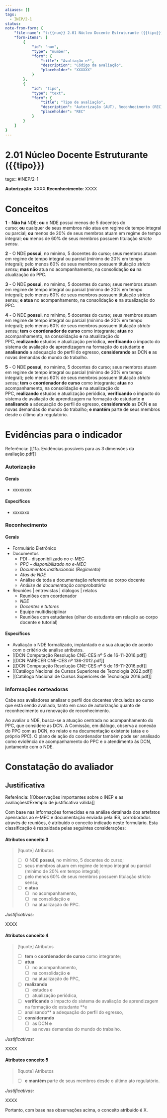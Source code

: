 ```yaml
---
aliases: []
tags:
  - INEP/2-1
status:
note-from-form: {
	"file-name": "t:{{num}} 2.01 Núcleo Docente Estruturante ({{tipo}})",
	"form-items": [
		{
			"id": "num",
			"type": "number",
			"form": {
				"title": "Avaliação nº",
				"description": "Código da avaliação",
				"placeholder": "XXXXXX"
			}
		},
		{
			"id": "tipo",
			"type": "text",
			"form": {
				"title": "Tipo de avaliação",
				"description": "Autorização (AUT), Reconhecimento (REC) ou Renovação para Reconhecimento (RRC)?",
				"placeholder": "REC"			
			}
		}
	]
}
---
```


# 2.01 Núcleo Docente Estruturante ({{tipo}})

tags:: #INEP/2-1

**Autorização**: XXXX
**Reconhecimento**: XXXX

# Conceitos

**1** - **Não há** NDE; **ou** o NDE possui menos de 5 docentes do curso; **ou** qualquer de seus membros não atua em regime de tempo integral ou parcial; **ou** menos de 20% de seus membros atuam em regime de tempo integral; **ou** menos de 60% de seus membros possuem titulação *stricto sensu*.

**2** - O NDE **possui**, no mínimo, 5 docentes do curso; seus membros atuam em regime de tempo integral ou parcial (mínimo de 20% em tempo integral); pelo menos 60% de seus membros possuem titulação *stricto sensu*; **mas não** atua no acompanhamento, na consolidação **ou** na atualização do PPC.

**3** - O NDE **possui**, no mínimo, 5 docentes do curso; seus membros atuam em regime de tempo integral ou parcial (mínimo de 20% em tempo integral); pelo menos 60% de seus membros possuem titulação stricto sensu; **e atua** no acompanhamento, na consolidação **e** na atualização do PPC.

**4** - O NDE **possui**, no mínimo, 5 docentes do curso; seus membros atuam em regime de tempo integral ou parcial (mínimo de 20% em tempo integral); pelo menos 60% de seus membros possuem titulação *stricto sensu*; **tem** o **coordenador de curso** como integrante; **atua** no acompanhamento, na consolidação **e** na atualização do PPC, **realizando** estudos e atualização periódica, **verificando** o impacto do sistema de avaliação de aprendizagem na formação do estudante **e analisando** a adequação do perfil do egresso, **considerando** as DCN **e** as novas demandas do mundo do trabalho.

**5** - O NDE **possui**, no mínimo, 5 docentes do curso; seus membros atuam em regime de tempo integral ou parcial (mínimo de 20% em tempo integral); pelo menos 60% de seus membros possuem titulação *stricto sensu*; **tem** o **coordenador de curso** como integrante; **atua** no acompanhamento, na consolidação **e** na atualização do PPC, **realizando** estudos e atualização periódica, **verificando** o impacto do sistema de avaliação de aprendizagem na formação do estudante **e analisando** a adequação do perfil do egresso, **considerando** as DCN **e** as novas demandas do mundo do trabalho; **e mantém** parte de seus membros desde o último ato regulatório.

# Evidências para o indicador

Referência: [[11a. Evidências possíveis para as 3 dimensões da avaliação.pdf]]

### Autorização

#### Gerais

- xxxxxxxx

#### Específicos

- xxxxxxx

### Reconhecimento

#### Gerais

- Formulário Eletrônico
- Documentos
	- PDI – disponibilizado no e-MEC
	- *PPC – disponibilizado no e-MEC*
	- *Documentos institucionais (Regimento)*
	- *Atas de NDE*
	- Análise de toda a documentação referente ao corpo docente
	- *Análise de documentação comprobatória*
- Reuniões | entrevistas | diálogos | relatos
	- Reuniões com coordenador
	- *NDE*
	- *Docentes e tutores*
	- Equipe multidisciplinar
	- Reuniões com estudantes (olhar do estudante em relação ao corpo docente e tutorial)

#### Específicos

- Avaliação o NDE formalizado, implantado e a sua atuação de acordo com o critério de análise atributos.
- [[DCN Computação Resolução CNE-CES nº 5 de 16-11-2016.pdf]]
- [[DCN PARECER CNE-CES nº 136-2012.pdf]]
- [[DCN Computação Resolução CNE-CES nº 5 de 16-11-2016.pdf]]
- [[Catálogo Nacional de Cursos Superiores de Tecnologia 2022.pdf]]
- [[Catálogo Nacional de Cursos Superiores de Tecnologia 2016.pdf]]

### Informações norteadoras

Cabe aos avaliadores analisar o perfil dos docentes vinculados ao curso que está sendo avaliado, tanto em caso de autorização quanto de reconhecimento ou renovação de reconhecimento.

Ao avaliar o NDE, busca-se a atuação centrada no acompanhamento do PPC, que considere as DCN. A Comissão, em diálogo, observa a conexão do PPC com as DCN, no relato e na documentação existente (atas e o próprio PPC). O plano de ação do coordenador também pode ser analisado como evidência de acompanhamento do PPC e o atendimento às DCN, juntamente com o NDE.

# Constatação do avaliador

## Justificativa

Referência: [[Observações importantes sobre o INEP e as avaliações#Exemplo de justificativa válida]]

Com base nas informações fornecidas e na análise detalhada dos artefatos apensados ao e-MEC e documentação enviada pela IES, corroborados através de reuniões, é atribuído o conceito indicado neste formulário. Esta classificação é respaldada pelas seguintes considerações:

#### Atributos conceito 3

> [!quote] Atributos
> - [ ] O NDE **possui**, no mínimo, 5 docentes do curso;
> - [ ] seus membros atuam em regime de tempo integral ou parcial (mínimo de 20% em tempo integral);
> - [ ] pelo menos 60% de seus membros possuem titulação stricto sensu;
> - [ ] **e atua**
> 	- [ ] no acompanhamento,
> 	- [ ] na consolidação **e**
> 	- [ ] na atualização do PPC.

*Justificativas:*

XXXX

#### Atributos conceito 4

> [!quote] Atributos
> - [ ] **tem** o **coordenador de curso** como integrante;
> - [ ] **atua**
> 	- [ ] no acompanhamento,
> 	- [ ] na consolidação **e**
> 	- [ ] na atualização do PPC,
> - [ ] **realizando**
> 	- [ ] estudos e
> 	- [ ] atualização periódica,
> - [ ] **verificando** o impacto do sistema de avaliação de aprendizagem na formação do estudante **e
> - [ ] analisando** a adequação do perfil do egresso,
> - [ ] **considerando**
> 	- [ ] as DCN **e**
> 	- [ ] as novas demandas do mundo do trabalho.

*Justificativas:*

XXXX

#### Atributos conceito 5

> [!quote] Atributos
> - [ ] **e mantém** parte de seus membros desde o último ato regulatório.

*Justificativas:*

XXXX

Portanto, com base nas observações acima, o conceito atribuído é X.
